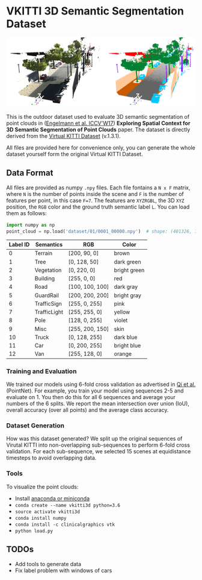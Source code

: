# VKITTI 3D Semantic Segmentation Dataset

![VKITTI3D](teaser.png)

This is the outdoor dataset used to evaluate 3D semantic segmentation of point clouds in ([Engelmann et al. ICCV'W17](https://www.vision.rwth-aachen.de/page/3dsemseg)) **Exploring Spatial Context for 3D Semantic Segmentation of Point Clouds** paper.
The dataset is directly derived from the [Virtual KITTI Dataset](http://www.europe.naverlabs.com/Research/Computer-Vision/Proxy-Virtual-Worlds) (v.1.3.1).

All files are provided here for convenience only, you can generate the whole dataset yourself form the original Virtual KITTI Dataset.

## Data Format
All files are provided as numpy ```.npy``` files.
Each file fontains a ```N x F``` matrix, where ```N``` is the number of points inside the scene and ```F``` is the number of features per point, in this case ```F=7```.
The features are ```XYZRGBL```, the 3D ```XYZ``` position, the ```RGB``` color and the ground truth semantic label ```L```. 
You can load them as follows:
```python
import numpy as np
point_cloud = np.load('dataset/01/0001_00000.npy')  # shape: (401326, 7)
```

| Label ID | Semantics | RGB             | Color       |
|----------|-----------|-----------------|-------------|
| 0  | Terrain         | [200, 90, 0]    | brown       |
| 1  | Tree            | [0, 128, 50]    | dark green  |
| 2  | Vegetation      | [0, 220, 0]     | bright green|
| 3  | Building        | [255, 0, 0]     | red         |
| 4  | Road            | [100, 100, 100] | dark gray   |
| 5  | GuardRail       | [200, 200, 200] | bright gray |
| 6  | TrafficSign     | [255, 0, 255]   | pink        |
| 7  | TrafficLight    | [255, 255, 0]   | yellow      |
| 8  | Pole            | [128, 0, 255]   | violet      |
| 9  | Misc            | [255, 200, 150] | skin        |
| 10 | Truck           | [0, 128, 255]   | dark blue   |
| 11 | Car             | [0, 200, 255]   | bright blue |
| 12 | Van             | [255, 128, 0]   | orange      |

### Training and Evaluation
We trained our models using 6-fold cross validation as advertised in [Qi et al.](https://arxiv.org/pdf/1612.00593.pdf) (PointNet). For example, you train your model using sequences 2-5 and evaluate on 1. You then do this for all 6 sequences and average your numbers of the 6 splits.
We report the mean intersection over union (IoU), overall accuracy (over all points) and the average class accuracy.

### Dataset Generation
How was this dataset generated?
We split up the original sequences of Virutal KITTI into non-overlapping sub-sequences to perform 6-fold cross validation.
For each sub-sequence, we selected 15 scenes at equidistance timesteps to avoid overlapping data.

### Tools
To visualize the point clouds:

* Install [anaconda or miniconda](https://conda.io/docs/user-guide/install/index.html)
* ```conda create --name vkitti3d python=3.6```
* ```source activate vkitti3d```
* ```conda install numpy```
* ```conda install -c clinicalgraphics vtk```
* ```python load.py```


## TODOs
* Add tools to generate data
* Fix label problem with windows of cars
